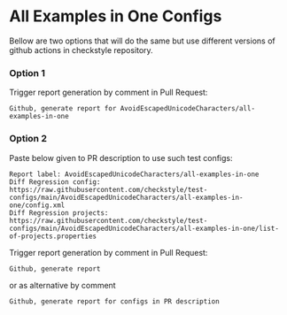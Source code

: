 # All Examples in One Configs

Bellow are two options that will do the same but use different versions
of github actions in checkstyle repository.


### Option 1
Trigger report generation by comment in Pull Request:
```
Github, generate report for AvoidEscapedUnicodeCharacters/all-examples-in-one
```

### Option 2

Paste below given to PR description to use such test configs:
```
Report label: AvoidEscapedUnicodeCharacters/all-examples-in-one
Diff Regression config: https://raw.githubusercontent.com/checkstyle/test-configs/main/AvoidEscapedUnicodeCharacters/all-examples-in-one/config.xml
Diff Regression projects: https://raw.githubusercontent.com/checkstyle/test-configs/main/AvoidEscapedUnicodeCharacters/all-examples-in-one/list-of-projects.properties
```

Trigger report generation by comment in Pull Request:
```
Github, generate report
```
or as alternative by comment
```
Github, generate report for configs in PR description
```

